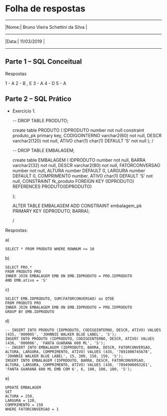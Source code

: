 # Folha de respostas
________________________________________
|Nome:| Bruno Vieira Schettini da Silva | 
________________________________________
|Data:| 11/03/2019                      |
________________________________________

## Parte 1 – SQL Conceitual 

Respostas

1 - A
2 - B , E
3 - A
4 - D
5 - A

## Parte 2 – SQL Prático

* Exercício 1.

    -- DROP TABLE PRODUTO;

    create table PRODUTO (
        IDPRODUTO number not null constraint produto_pk primary key,
        CODIGOINTERNO varchar2(60) not null,
        DESCR varchar2(120) not null,
        ATIVO char(1) char(1) DEFAULT 'S' not null
    );
    /


    -- DROP TABLE EMBALAGEM;

    create table EMBALAGEM (
        IDPRODUTO number not null,
        BARRA varchar2(32) not null,
        DESCR varchar2(80) not null,
        FATORCONVERSAO number not null,
        ALTURA number DEFAULT 0,
        LARGURA number DEFAULT 0,
        COMPRIMENTO number,
        ATIVO char(1) DEFAULT 'S' not null,
        CONSTRAINT fk_produto
        FOREIGN KEY (IDPRODUTO)
        REFERENCES PRODUTO(IDPRODUTO)
        
    );

    ALTER TABLE EMBALAGEM ADD CONSTRAINT embalagem_pk PRIMARY KEY (IDPRODUTO, BARRA);

    /

Respostas: 

a)

    SELECT * FROM PRODUTO WHERE ROWNUM <= 10
        
b) 

    SELECT PRO.* 
    FROM PRODUTO PRO
    INNER JOIN EMBALAGEM EMB ON EMB.IDPRODUTO = PRO.IDPRODUTO
    AND EMB.ativo = 'S'

c)     

    SELECT EMB.IDPRODUTO, SUM(FATORCONVERSAO) as QTDE
    FROM PRODUTO PRO
    INNER JOIN EMBALAGEM EMB ON EMB.IDPRODUTO = PRO.IDPRODUTO
    GROUP BY EMB.IDPRODUTO

d) 

    -- INSERT INTO PRODUTO (IDPRODUTO, CODIGOINTERNO, DESCR, ATIVO) VALUES (435, '000005', 'JOHNNIE WALKER BLUE LABEL', 'S');
    INSERT INTO PRODUTO (IDPRODUTO, CODIGOINTERNO, DESCR, ATIVO) VALUES (436, '000006', 'FANTA GUARANÁ 600 ML', 'S');
    -- INSERT INTO EMBALAGEM (IDPRODUTO, BARRA, DESCR, FATORCONVERSAO, ALTURA, LARGURA, COMPRIMENTO, ATIVO) VALUES (435, '7891000745678', 'JOHNNIE WALKER BLUE LABEL', 15, 300, 150, 150, 'S');
    INSERT INTO EMBALAGEM (IDPRODUTO, BARRA, DESCR, FATORCONVERSAO, ALTURA, LARGURA, COMPRIMENTO, ATIVO) VALUES (436, '7894900093261', 'FANTA GUARANÁ 600 ML EMB COM 6', 6, 100, 100, 100, 'S');

e)     

    UPDATE EMBALAGEM 
    SET 
    ALTURA = 250,
    LARGURA = 120,
    COMPRIMENTO = 150
    WHERE FATORCONVERSAO = 1